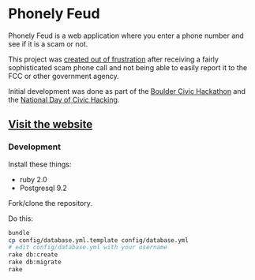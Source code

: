 # Phonely Feud

Phonely Feud is a web application where you enter a phone number and see if it is a scam or not.

This project was [created out of frustration](https://neighborland.com/ideas/bldr-a-better-phone-spam-websi) 
after receiving a fairly sophisticated scam phone call and not being able to easily report it to the FCC or 
other government agency.

Initial development was done as part of the [Boulder Civic Hackathon](http://bouldercivichackfest.org/) and
the [National Day of Civic Hacking](http://hackforchange.org/).

## [Visit the website](http://phonely-feud.herokuapp.com)

### Development

Install these things:

* ruby 2.0
* Postgresql 9.2

Fork/clone the repository.

Do this:

```sh
bundle
cp config/database.yml.template config/database.yml
# edit config/database.yml with your username
rake db:create
rake db:migrate
rake
```
